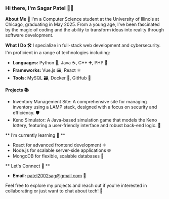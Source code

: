 ### Hi there, I'm Sagar Patel 👋🚀


**About Me 📖** 
I'm a Computer Science student at the University of Illinois at Chicago, graduating in May 2025. From a young age, I've been fascinated by the magic of coding and the ability to transform ideas into reality through software development.

**What I Do 🛠️** 
I specialize in full-stack web development and cybersecurity. I'm proficient in a range of technologies including:
- **Languages:** Python 🐍, Java ☕, C++ ➕, PHP 📜
- **Frameworks:** Vue.js 🖼️, React ⚛️
- **Tools:** MySQL 🗃️, Docker 🐳, GitHub 🐙

**Projects 📚**
- Inventory Management Site: A comprehensive site for managing inventory using a LAMP stack, designed with a focus on security and efficiency. 🛡️
- Keno Simulator: A Java-based simulation game that models the Keno lottery, featuring a user-friendly interface and robust back-end logic. 🎰

** I’m currently learning 🌱 ** 
- React for advanced frontend development ⚛️
- Node.js for scalable server-side applications 🌐
- MongoDB for flexible, scalable databases 🍃

** Let's Connect 🤝 **
- **Email:** patel2002sag@gmail.com 📧

Feel free to explore my projects and reach out if you're interested in collaborating or just want to chat about tech! 💬



